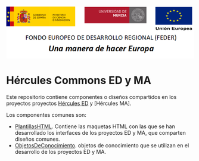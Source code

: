 ![](Docs/media/CabeceraDocumentosMD.png)

# Hércules Commons ED y MA

Este repositorio contiene componentes o diseños compartidos en los proyectos proyectos [Hércules ED](https://github.com/HerculesCRUE/HerculesED) y [Hércules MA].

Los componentes comunes son:
* [PlantillasHTML](PlantillasHTML). Contiene las maquetas HTML con las que se han desarrollado los interfaces de los proyectos ED y MA, que comparten diseños comunes.
* [ObjetosDeConocimiento](ObjetosDeConocimiento). objetos de conocimiento que se utilizan en el desarrollo de los proyectos ED y MA.
